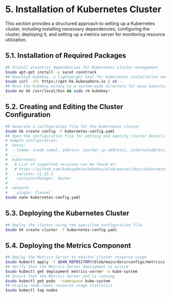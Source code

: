 # 5. Installation of Kubernetes Cluster

This section provides a structured approach to setting up a Kubernetes cluster, including installing necessary dependencies, configuring the cluster, deploying it, and setting up a metrics server for monitoring resource utilization.

## 5.1. Installation of Required Packages

```bash
## Install essential dependencies for Kubernetes cluster management
$sudo apt-get install -y socat conntrack
## Download KubeKey, a lightweight tool for Kubernetes installation and cluster management
$sudo curl -sfL https://get-kk.kubesphere.io | sh -
## Move the KubeKey binary to a system-wide directory for easy execution and remove temporary installation files
$sudo mv kk /usr/local/bin && sudo rm kubekey*
```

## 5.2. Creating and Editing the Cluster Configuration

```bash
## Generate a configuration file for the Kubernetes cluster
$sudo kk create config -f kubernetes-config.yaml
## Open the configuration file for editing and specify cluster details
# Sample configuration:
#  hosts:
#  - {name: {node_name}, address: {worker_ip_address}, internalAddress: {worker_ip_address}, user: root, privateKeyPath: "~/.ssh/id_rsa"}
#  ...
#  kubernetes:
#   # List of supported versions can be found at:
#   # https://github.com/kubesphere/kubekey/blob/master/docs/kubernetes-versions.md
#    version: v1.25.3
#    containerManager: docker
#  ...
#  network:
#    plugin: flannel
$sudo nano kubernetes-config.yaml
```

## 5.3. Deploying the Kubernetes Cluster

```bash
## Deploy the cluster using the specified configuration file
$sudo kk create cluster -f kubernetes-config.yaml
```

## 5.4. Deploying the Metrics Component

```bash
## Deploy the Metrics Server to monitor cluster resource usage
$sudo kubectl apply -f $D4N_REPOSITORY/blob/main/docs/configs/metrcics-server-components.yaml
## Verify that the Metrics Server deployment is active
$sudo kubectl get deployment metrics-server -n kube-system
## Ensure that the Metrics Server pod is running
$sudo kubectl get pods --namespace kube-system
## Display node-level resource usage statistics
$sudo kubectl top nodes
```

